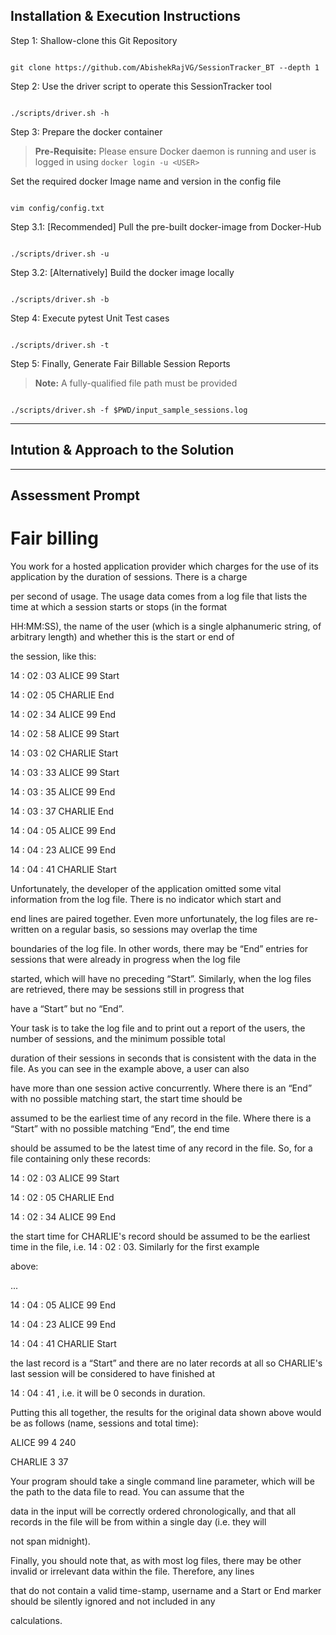 
## Installation & Execution Instructions

  

Step 1: Shallow-clone this Git Repository

```

git clone https://github.com/AbishekRajVG/SessionTracker_BT --depth 1

```


Step 2: Use the driver script to operate this SessionTracker tool

```

./scripts/driver.sh -h

```


Step 3: Prepare the docker container

> **Pre-Requisite:** Please ensure Docker daemon is running and user is logged in using `docker login -u <USER>`


Set the required docker Image name and version in the config file

```

vim config/config.txt

```

Step 3.1: [Recommended] Pull the pre-built docker-image from Docker-Hub

```

./scripts/driver.sh -u

```

Step 3.2: [Alternatively] Build the docker image locally

```

./scripts/driver.sh -b

```

Step 4: Execute pytest Unit Test cases

```

./scripts/driver.sh -t

```


Step 5: Finally, Generate Fair Billable Session Reports

> **Note:** A fully-qualified file path must be provided

```

./scripts/driver.sh -f $PWD/input_sample_sessions.log

```

  

---

  

## Intution & Approach to the Solution

  

<COMING>

  
  

---

  

## Assessment Prompt

  

# Fair billing

  

You work for a hosted application provider which charges for the use of its application by the duration of sessions. There is a charge

per second of usage. The usage data comes from a log file that lists the time at which a session starts or stops (in the format

HH:MM:SS), the name of the user (which is a single alphanumeric string, of arbitrary length) and whether this is the start or end of

the session, like this:

  

14 : 02 : 03 ALICE 99 Start

14 : 02 : 05 CHARLIE End

14 : 02 : 34 ALICE 99 End

14 : 02 : 58 ALICE 99 Start

14 : 03 : 02 CHARLIE Start

14 : 03 : 33 ALICE 99 Start

14 : 03 : 35 ALICE 99 End

14 : 03 : 37 CHARLIE End

14 : 04 : 05 ALICE 99 End

14 : 04 : 23 ALICE 99 End

14 : 04 : 41 CHARLIE Start

  

Unfortunately, the developer of the application omitted some vital information from the log file. There is no indicator which start and

end lines are paired together. Even more unfortunately, the log files are re-written on a regular basis, so sessions may overlap the time

boundaries of the log file. In other words, there may be “End” entries for sessions that were already in progress when the log file

started, which will have no preceding “Start”. Similarly, when the log files are retrieved, there may be sessions still in progress that

have a “Start” but no “End”.

  

Your task is to take the log file and to print out a report of the users, the number of sessions, and the minimum possible total

duration of their sessions in seconds that is consistent with the data in the file. As you can see in the example above, a user can also

have more than one session active concurrently. Where there is an “End” with no possible matching start, the start time should be

assumed to be the earliest time of any record in the file. Where there is a “Start” with no possible matching “End”, the end time

should be assumed to be the latest time of any record in the file. So, for a file containing only these records:

  

14 : 02 : 03 ALICE 99 Start

14 : 02 : 05 CHARLIE End

14 : 02 : 34 ALICE 99 End

  

the start time for CHARLIE's record should be assumed to be the earliest time in the file, i.e. 14 : 02 : 03. Similarly for the first example

above:

  

...

14 : 04 : 05 ALICE 99 End

14 : 04 : 23 ALICE 99 End

14 : 04 : 41 CHARLIE Start

  

the last record is a “Start” and there are no later records at all so CHARLIE's last session will be considered to have finished at

14 : 04 : 41 , i.e. it will be 0 seconds in duration.

  

Putting this all together, the results for the original data shown above would be as follows (name, sessions and total time):

  

ALICE 99 4 240

CHARLIE 3 37

  

Your program should take a single command line parameter, which will be the path to the data file to read. You can assume that the

data in the input will be correctly ordered chronologically, and that all records in the file will be from within a single day (i.e. they will

not span midnight).

  

Finally, you should note that, as with most log files, there may be other invalid or irrelevant data within the file. Therefore, any lines

that do not contain a valid time-stamp, username and a Start or End marker should be silently ignored and not included in any

calculations.